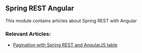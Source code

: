 ## Spring REST Angular

This module contains articles about Spring REST with Angular

### Relevant Articles:

- [Pagination with Spring REST and AngularJS table](http://www.baeldung.com/pagination-with-a-spring-rest-api-and-an-angularjs-table)
